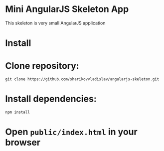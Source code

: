 Mini AngularJS Skeleton App
===

This skeleton is very small AngularJS application

Install
=
Clone repository:
===
```
git clone https://github.com/sharikovvladislav/angularjs-skeleton.git
```
Install dependencies:
===

```
npm install
```
Open `public/index.html` in your browser
===
